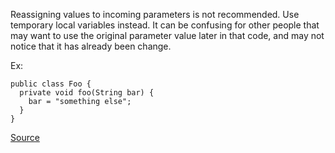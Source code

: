Reassigning values to incoming parameters is not recommended. Use temporary local variables instead.
It can be confusing for other people that may want to use the original parameter value later in that code, and may not notice that it has already been change.

Ex:

```
public class Foo {
  private void foo(String bar) {
    bar = "something else";
  }
}
```

[Source](http://pmd.sourceforge.net/pmd-5.3.2/pmd-java/rules/java/design.html#AvoidReassigningParameters)
